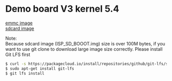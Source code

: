 # Demo board V3 kernel 5.4 
[emmc image](https://github.com/sunplus-plus1/kernel54_demov3_img/blob/master/emmc/ISPBOOOT.BIN)  
[sdcard image](https://github.com/sunplus-plus1/kernel54_demov3_img/blob/master/sdcard/boot2linux_SDcard/ISP_SD_BOOOT.img) 

Note:  
Because sdcard image (ISP_SD_BOOOT.img) size is over 100M bytes, if you want to use git clone to download large image size correctly. Please install Git LFS first
```bash
$ curl -s https://packagecloud.io/install/repositories/github/git-lfs/script.deb.sh | sudo bash
$ sudo apt-get install git-lfs
$ git lfs install
```
